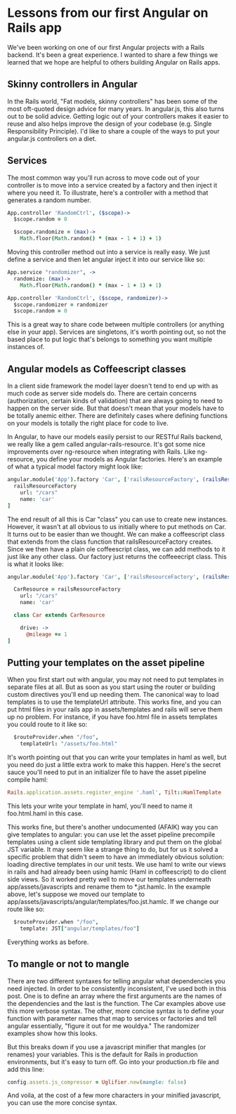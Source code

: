 Lessons from our first Angular on Rails app
===========================================

We've been working on one of our first Angular projects with a Rails backend. It's been a great experience. I wanted to share a few things we learned that we hope are helpful to others building Angular on Rails apps.

Skinny controllers in Angular
-----------------------------

In the Rails world, "Fat models, skinny controllers" has been some of the most oft-quoted design advice for many years. In angular.js, this also turns out to be solid advice. Getting logic out of your controllers makes it easier to reuse and also helps  improve the design of your codebase (e.g. Single Responsibility Principle). I'd like to share a couple of the ways to put your angular.js controllers on a diet.

Services
--------

The most common way you'll run across to move code out of your controller is to move into a service created by a factory and then inject it where you need it. To illustrate, here's a controller with a method that generates a random number.

````coffeescript
App.controller 'RandomCtrl', ($scope)->
  $scope.random = 0

  $scope.randomize = (max)->
    Math.floor(Math.random() * (max - 1 + 1) + 1)
````

Moving this controller method out into a service is really easy. We just define a service and then let angular inject it into our service like so:

````coffeescript
App.service "randomizer", ->
  randomize: (max)->
    Math.floor(Math.random() * (max - 1 + 1) + 1)

App.controller 'RandomCtrl', ($scope, randomizer)->
  $scope.randomizer = randomizer
  $scope.random = 0
````

This is a great way to share code between multiple controllers (or anything else in your app). Services are singletons, it's worth pointing out, so not the based place to put logic that's belongs to something you want multiple instances of.

Angular models as Coffeescript classes
--------------------------------------

In a client side framework the model layer doesn't tend to end up with as much code as server side models do. There are certain concerns (authorization, certain kinds of validation) that are always going to need to happen on the server side. But that doesn't mean that your models have to be totally anemic either. There are definitely cases where defining functions on your models is totally the right place for code to live.

In Angular, to have our models easily persist to our RESTful Rails backend, we really like a gem called angular-rails-resource. It's got some nice improvements over ng-resource when integrating with Rails. Like ng-resource, you define your models as Angular factories. Here's an example of what a typical model factory might look like:

````coffeescript
angular.module('App').factory 'Car', ['railsResourceFactory', (railsResourceFactory) ->
  railsResourceFactory
    url: "/cars"
    name: 'car'
]
````

The end result of all this is Car "class" you can use to create new instances. However, it wasn't at all obvious to us initially where to put methods on Car. It turns out to be easier than we thought. We can make a coffeescript class that extends from the class function that railsResourceFactory creates. Since we then have a plain ole coffeescript class, we can add methods to it just like any other class. Our factory just returns the coffeeecript class. This is what it looks like:

````coffeescript
angular.module('App').factory 'Car', ['railsResourceFactory', (railsResourceFactory) ->

  CarResource = railsResourceFactory
    url: "/cars"
    name: 'car'

  class Car extends CarResource

    drive: ->
      @mileage += 1
]
````

Putting your templates on the asset pipeline
--------------------------------------------

When you first start out with angular, you may not need to put templates in separate files at all. But as soon as you start using the router or building custom directives you'll end up needing them. The canonical way to load templates is to use the templateUrl attribute. This works fine, and you can put html files in your rails app in assets/templates and rails will serve them up no problem. For instance, if you have foo.html file in assets templates you could route to it like so:

````coffeescript
  $routeProvider.when "/foo",
    templateUrl: "/assets/foo.html"
````

It's worth pointing out that you can write your templates in haml as well, but you need do just a little extra work to make this happen. Here's the secret sauce you'll need to put in an initializer file to have the asset pipeline compile haml:

````ruby
Rails.application.assets.register_engine '.haml', Tilt::HamlTemplate
````

This lets your write your template in haml, you'll need to name it foo.html.haml in this case.

This works fine, but there's another undocumented (AFAIK) way you can give templates to angular: you can use let the asset pipeline precompile templates using a client side templating library and put them on the global JST variable. It may seem like a strange thing to do, but for us it solved a specific problem that didn't seem to have an immediately obvious solution: loading directive templates in our unit tests. We use haml to write our views in rails and had already been using hamlc (Haml in coffeescript) to do client side views. So it worked pretty well to move our templates underneath app/assets/javascripts and rename them to *.jst.hamlc. In the example above, let's suppose we moved our template to app/assets/javascripts/angular/templates/foo.jst.hamlc. If we change our route like so:

````coffeescript
  $routeProvider.when "/foo",
    template: JST["angular/templates/foo"]
````

Everything works as before.

To mangle or not to mangle
--------------------------

There are two different syntaxes for telling angular what dependencies you need injected. In order to be consistently inconsistent, I've used both in this post. One is to define an array where the first arguments are the names of the dependencies and the last is the function. The Car examples above use this more verbose syntax. The other, more concise syntax is to define your function with parameter names that map to services or factories and tell angular essentially, "figure it out for me wouldya." The randomizer examples show how this looks.

But this breaks down if you use a javascript minifier that mangles (or renames) your variables. This is the default for Rails in production environments, but it's easy to turn off. Go into your production.rb file and add this line:

````ruby
config.assets.js_compressor = Uglifier.new(mangle: false)
````

And voila, at the cost of a few more characters in your minified javascript, you can use the more concise syntax.
